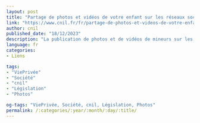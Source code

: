 ```yaml
---
layout: post
title: "Partage de photos et vidéos de votre enfant sur les réseaux sociaux : quels sont les risques ?"
link: "https://www.cnil.fr/fr/partage-de-photos-et-videos-de-votre-enfant-sur-les-reseaux-sociaux-quels-sont-les-risques"
author: cnil
published_date: "18/12/2023"
description: "La publication de photos et de vidéos de mineurs sur les réseaux sociaux (ou sharenting) pose la question de la responsabilité des parents. Elle a des incidences sur la vie privée de leurs enfants. Quels sont les risques et quels sont les réflexes à adopter ?"
language: fr
categories:
- Liens

tags:
- "ViePrivée"
- "Société"
- "cnil"
- "Législation"
- "Photos"

og-tags: "ViePrivée, Société, cnil, Législation, Photos"
permalink: /:categories/:year/:month/:day/:title/
---
```

